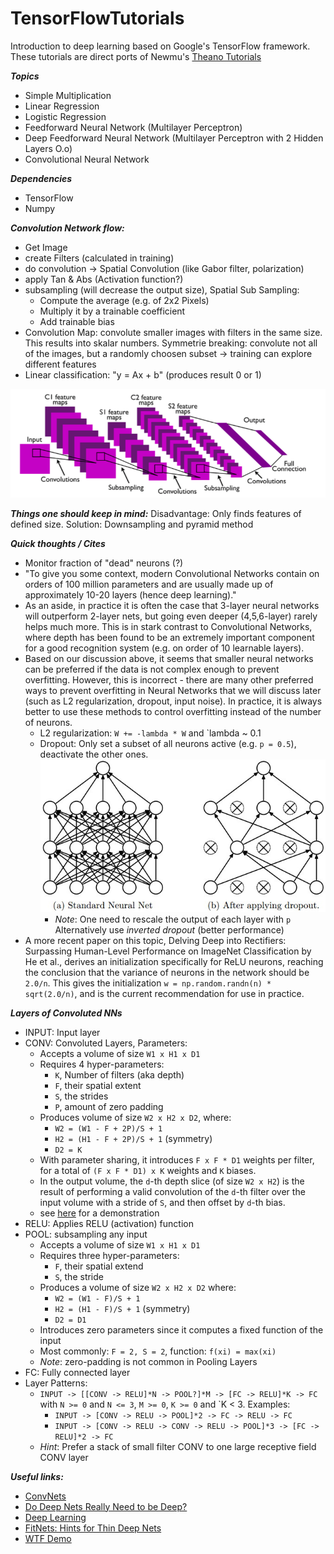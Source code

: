 TensorFlowTutorials
================

Introduction to deep learning based on Google's TensorFlow framework. These tutorials are direct ports of
Newmu's [Theano Tutorials](https://github.com/Newmu/Theano-Tutorials)

***Topics***
* Simple Multiplication
* Linear Regression
* Logistic Regression
* Feedforward Neural Network (Multilayer Perceptron)
* Deep Feedforward Neural Network (Multilayer Perceptron with 2 Hidden Layers O.o)
* Convolutional Neural Network

***Dependencies***
* TensorFlow
* Numpy

***Convolution Network flow:***
* Get Image
* create Filters (calculated in training)
* do convolution -> Spatial Convolution (like Gabor filter, polarization)
* apply Tan & Abs (Activation function?)
* subsampling (will decrease the output size), Spatial Sub Sampling:
    * Compute the average (e.g. of 2x2 Pixels)
    * Multiply it by a trainable coefficient
    * Add trainable bias
* Convolution Map: convolute smaller images with filters in the same size. This
results into skalar numbers. Symmetrie breaking: convolute not all of the
images, but a randomly choosen subset -> training can explore different
features
* Linear classification: "y = Ax + b" (produces result 0 or 1)

![Visualization of a convoluted NN: ](conv_NN.png)

***Things one should keep in mind:***
Disadvantage: Only finds features of defined size. Solution: Downsampling and
pyramid method


***Quick thoughts / Cites***
* Monitor fraction of "dead" neurons (?)
* "To give you some context, modern Convolutional Networks contain on orders of
100 million parameters and are usually made up of approximately 10-20 layers
(hence deep learning)."
* As an aside, in practice it is often the case that 3-layer neural networks
will outperform 2-layer nets, but going even deeper (4,5,6-layer) rarely helps
much more. This is in stark contrast to Convolutional Networks, where depth
has been found to be an extremely important component for a good
recognition system (e.g. on order of 10 learnable layers).
* Based on our discussion above, it seems that smaller neural networks can be
preferred if the data is not complex enough to prevent overfitting. However,
this is incorrect - there are many other preferred ways to prevent overfitting
in Neural Networks that we will discuss later
(such as L2 regularization, dropout, input noise).
In practice, it is always better to use these methods to control overfitting
instead of the number of neurons.
    * L2 regularization: `W += -lambda * W` and `lambda ~ 0.1
    * Dropout: Only set a subset of all neurons active (e.g. `p = 0.5`),
    deactivate the other ones.
    ![Visualization of the Dropout process](dropout.jpeg)
        - _Note_: One need to rescale the output of each layer with `p`
        Alternatively use _inverted dropout_ (better performance)
* A more recent paper on this topic, Delving Deep into Rectifiers:
Surpassing Human-Level Performance on ImageNet Classification by He et al.,
derives an initialization specifically for ReLU neurons, reaching the
conclusion that the variance of neurons in the network should be
`2.0/n`. This gives the initialization `w = np.random.randn(n) * sqrt(2.0/n)`,
and is the current recommendation for use in practice.

***Layers of Convoluted NNs***
* INPUT: Input layer
* CONV: Convoluted Layers, Parameters:
    * Accepts a volume of size `W1 x H1 x D1`
    * Requires 4 hyper-parameters:
        - `K`, Number of filters (aka depth)
        - `F`, their spatial extent
        - `S`, the strides
        - `P`, amount of zero padding
    * Produces volume of size `W2 x H2 x D2`, where:
        - `W2 = (W1 - F + 2P)/S + 1`
        - `H2 = (H1 - F + 2P)/S + 1` (symmetry)
        - `D2 = K`
    * With parameter sharing, it introduces `F x F * D1` weights per filter, 
    for a total of `(F x F * D1) x K` weights and `K` biases.
    * In the output volume, the `d`-th depth slice (of size `W2 x H2`) is the 
    result of performing a valid convolution of the `d`-th filter over the 
    input volume with a stride of `S`, and then offset by `d`-th bias.
    * see [here](http://cs231n.github.io/assets/conv-demo/index.html) for a 
    demonstration
* RELU: Applies RELU (activation) function 
* POOL: subsampling any input
    * Accepts a volume of size `W1 x H1 x D1`
    * Requires three hyper-parameters:
        - `F`, their spatial extend
        - `S`, the stride
    * Produces a volume of size `W2 x H2 x D2` where:
        - `W2 = (W1 - F)/S + 1`
        - `H2 = (H1 - F)/S + 1` (symmetry)
        - `D2 = D1`
    * Introduces zero parameters since it computes a fixed function of the
     input
    * Most commonly: `F = 2, S = 2`, function: `f(xi) = max(xi)`
    * _Note_: zero-padding is not common in Pooling Layers
* FC: Fully connected layer
* Layer Patterns:
    * `INPUT -> [[CONV -> RELU]*N -> POOL?]*M -> [FC -> RELU]*K -> FC` with 
    `N >= 0` and `N <= 3`, `M >= 0`, `K >= 0` and `K < 3. Examples:
        - `INPUT -> [CONV -> RELU -> POOL]*2 -> FC -> RELU -> FC`
        - `INPUT -> [CONV -> RELU -> CONV -> RELU -> POOL]*3 -> [FC -> RELU]*2 -> FC`
    * _Hint_: Prefer a stack of small filter CONV to one large receptive field 
    CONV layer

***Useful links:***
* [ConvNets](http://cs231n.github.io/)
* [Do Deep Nets Really Need to be Deep?](http://arxiv.org/pdf/1312.6184v7.pdf)
* [Deep Learning](http://www.deeplearningbook.org)
* [FitNets: Hints for Thin Deep Nets](http://arxiv.org/pdf/1412.6550v4.pdf)
* [WTF Demo](http://cs.stanford.edu/people/karpathy/convnetjs/demo/classify2d.html)

